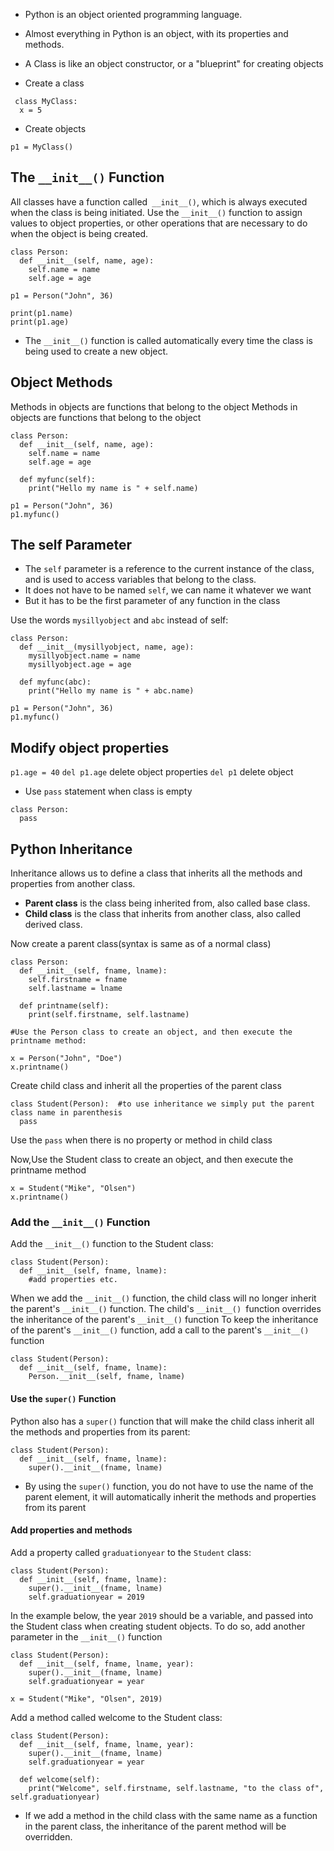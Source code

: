 - Python is an object oriented programming language.
- Almost everything in Python is an object, with its properties and methods.
- A Class is like an object constructor, or a "blueprint" for creating objects


- Create a class
```
 class MyClass:
  x = 5
```
- Create objects
```
p1 = MyClass()
```

## The `__init__()` Function
All classes have a function called` __init__()`, which is always executed when the class is being initiated.
Use the `__init__()` function to assign values to object properties, or other operations that are necessary to do when the object is being created.
```
class Person:
  def __init__(self, name, age):
    self.name = name
    self.age = age

p1 = Person("John", 36)

print(p1.name)
print(p1.age)
```
- The `__init__()` function is called automatically every time the class is being used to create a new object.


## Object Methods
Methods in objects are functions that belong to the object
Methods in objects are functions that belong to the object
```
class Person:
  def __init__(self, name, age):
    self.name = name
    self.age = age

  def myfunc(self):
    print("Hello my name is " + self.name)

p1 = Person("John", 36)
p1.myfunc()
```


## The self Parameter

- The `self` parameter is a reference to the current instance of the class, and is used to access variables that belong to the class.
- It does not have to be named `self`, we can name it whatever we want
- But it has to be the first parameter of any function in the class

Use the words `mysillyobject` and `abc` instead of self:

```
class Person:
  def __init__(mysillyobject, name, age):
    mysillyobject.name = name
    mysillyobject.age = age

  def myfunc(abc):
    print("Hello my name is " + abc.name)

p1 = Person("John", 36)
p1.myfunc()
```
## Modify object properties 

`p1.age = 40`
`del p1.age`   delete object properties
`del p1`   delete object


- Use `pass` statement when class is empty
```
class Person:
  pass
```

## Python Inheritance

Inheritance allows us to define a class that inherits all the methods and properties from another class.
- **Parent class** is the class being inherited from, also called base class.
- **Child class** is the class that inherits from another class, also called derived class.

Now create a parent class(syntax is same as of a normal class)
```
class Person:
  def __init__(self, fname, lname):
    self.firstname = fname
    self.lastname = lname

  def printname(self):
    print(self.firstname, self.lastname)

#Use the Person class to create an object, and then execute the printname method:

x = Person("John", "Doe")
x.printname()
```


Create child class and inherit all the properties of the parent class

```
class Student(Person):  #to use inheritance we simply put the parent class name in parenthesis
  pass
```
Use the `pass` when there is no property or method in child class

Now,Use the Student class to create an object, and then execute the printname method
```
x = Student("Mike", "Olsen")
x.printname()
```

### Add the `__init__()` Function

Add the `__init__()` function to the Student class:
```
class Student(Person):
  def __init__(self, fname, lname):
    #add properties etc.
```

When we add the `__init__()` function, the child class will no longer inherit the parent's `__init__()` function.
The child's `__init__() `function overrides the inheritance of the parent's `__init__()` function
To keep the inheritance of the parent's `__init__()` function, add a call to the parent's `__init__()` function

```
class Student(Person):
  def __init__(self, fname, lname):
    Person.__init__(self, fname, lname)
```

#### Use the `super()` Function
Python also has a `super()` function that will make the child class inherit all the methods and properties from its parent:
```
class Student(Person):
  def __init__(self, fname, lname):
    super().__init__(fname, lname)
```
- By using the `super()` function, you do not have to use the name of the parent element, it will automatically inherit the methods and properties from its parent

#### Add properties and methods
Add a property called `graduationyear` to the `Student` class:
```
class Student(Person):
  def __init__(self, fname, lname):
    super().__init__(fname, lname)
    self.graduationyear = 2019
```
In the example below, the year `2019` should be a variable, and passed into the Student class when creating student objects. To do so, add another parameter in the `__init__()` function

```
class Student(Person):
  def __init__(self, fname, lname, year):
    super().__init__(fname, lname)
    self.graduationyear = year

x = Student("Mike", "Olsen", 2019)
```
Add a method called welcome to the Student class:
```
class Student(Person):
  def __init__(self, fname, lname, year):
    super().__init__(fname, lname)
    self.graduationyear = year

  def welcome(self):
    print("Welcome", self.firstname, self.lastname, "to the class of", self.graduationyear)
```
- If we add a method in the child class with the same name as a function in the parent class, the inheritance of the parent method will be overridden.














